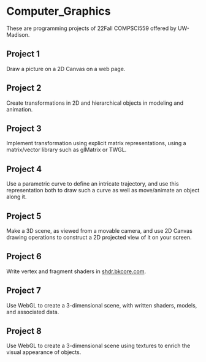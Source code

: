 # **Computer_Graphics**
These are programming projects of 22Fall COMPSCI559 offered by UW-Madison.

## Project 1 ##
Draw a picture on a 2D Canvas on a web page.

## Project 2 ##
Create transformations in 2D and hierarchical objects in modeling and animation.

## Project 3 ##
Implement transformation using explicit matrix representations, using a matrix/vector library such as glMatrix or TWGL.

## Project 4 ##
Use a parametric curve to define an intricate trajectory, and use this representation both to draw such a curve as well as move/animate an object along it.

## Project 5 ##
Make a 3D scene, as viewed from a movable camera, and use 2D Canvas drawing operations to construct a 2D projected view of it on your screen.

## Project 6 ##
Write vertex and fragment shaders in [shdr.bkcore.com](http://shdr.bkcore.com/).

## Project 7 ##
Use WebGL to create a 3-dimensional scene, with written shaders, models, and associated data.

## Project 8 ##
Use WebGL to create a 3-dimensional scene using textures to enrich the visual appearance of objects.
